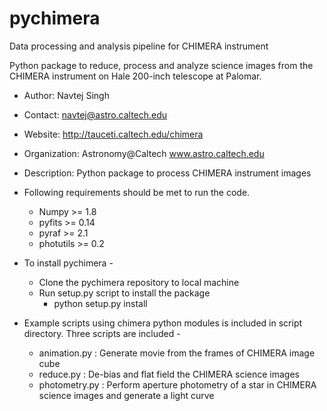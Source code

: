 # pychimera
Data processing and analysis pipeline for CHIMERA instrument

Python package to reduce, process and analyze science images from the CHIMERA instrument on Hale 200-inch telescope at Palomar.

* Author: Navtej Singh
* Contact: navtej@astro.caltech.edu
* Website: http://tauceti.caltech.edu/chimera
* Organization: Astronomy@Caltech www.astro.caltech.edu
* Description: Python package to process CHIMERA instrument images

* Following requirements should be met to run the code.
  + Numpy >= 1.8
  + pyfits >= 0.14
  + pyraf >= 2.1
  + photutils >= 0.2

* To install pychimera -
  + Clone the pychimera repository to local machine
  + Run setup.py script to install the package 
    * python setup.py install
  
* Example scripts using chimera python modules is included in script directory. Three scripts are included -
  + animation.py : Generate movie from the frames of CHIMERA image cube
  + reduce.py : De-bias and flat field the CHIMERA science images
  + photometry.py : Perform aperture photometry of a star in CHIMERA science images and generate a light curve
